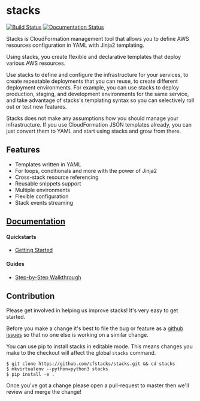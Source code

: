 # stacks
[![Build Status](https://travis-ci.org/cfstacks/stacks.svg?branch=master)](https://travis-ci.org/cfstacks/stacks)
[![Documentation Status](https://readthedocs.org/projects/stacks/badge/?version=stable)](https://stacks.tools/en/stable/?badge=stable)

Stacks is CloudFormation management tool that allows you to define AWS
resources configuration in YAML with Jinja2 templating.

Using stacks, you create flexible and declarative templates that deploy various
AWS resources.

Use stacks to define and configure the infrastructure for your services, to
create repeatable deployments that you can reuse, to create different
deployment environments. For example, you can use stacks to deploy
production, staging, and development environments for the same service, and
take advantage of stacks's templating syntax so you can selectively roll out or
test new features.

Stacks does not make any assumptions how you should manage your infrastructure.
If you use CloudFormation JSON templates already, you can just convert them to
YAML and start using stacks and grow from there.


## Features

* Templates written in YAML
* For loops, conditionals and more with the power of Jinja2
* Cross-stack resource referencing
* Reusable snippets support
* Multiple environments
* Flexible configuration
* Stack events streaming


## [Documentation](https://stacks.tools/en/stable/#documentation)

#### Quickstarts

* [Getting Started](https://stacks.tools/en/stable/quickstarts/getting_started.html)

#### Guides

* [Step-by-Step Walkthrough](https://stacks.tools/en/stable/guides/step_by_step_walkthrough.html)


## Contribution

Please get involved in helping us improve stacks! It's very easy to get started.

Before you make a change it's best to file the bug or feature as a [github issues](https://github.com/cfstacks/stacks/issues)
so that no one else is working on a similar change.

You can use pip to install stacks in editable mode. This means changes you make to the
checkout will affect the global `stacks` command.

```
$ git clone https://github.com/cfstacks/stacks.git && cd stacks
$ mkvirtualenv --python=python3 stacks
$ pip install -e .
```

Once you've got a change please open a pull-request to master then we'll review and merge the change!
